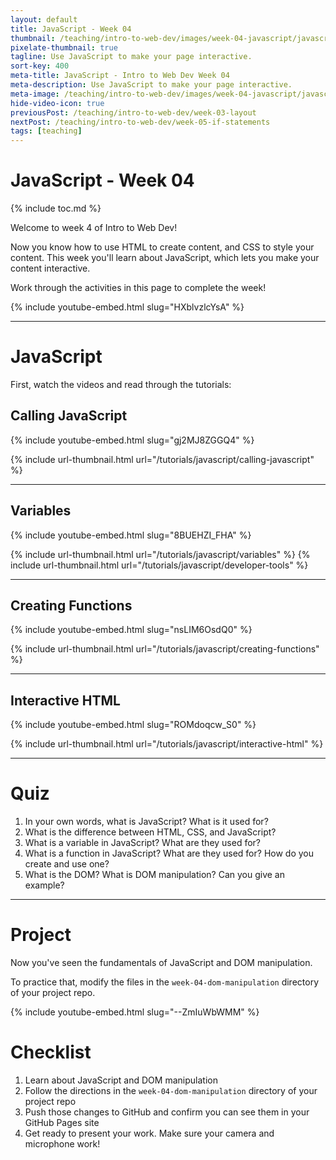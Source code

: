 ```yaml
---
layout: default
title: JavaScript - Week 04
thumbnail: /teaching/intro-to-web-dev/images/week-04-javascript/javascript-1.png
pixelate-thumbnail: true
tagline: Use JavaScript to make your page interactive.
sort-key: 400
meta-title: JavaScript - Intro to Web Dev Week 04
meta-description: Use JavaScript to make your page interactive.
meta-image: /teaching/intro-to-web-dev/images/week-04-javascript/javascript-1.png
hide-video-icon: true
previousPost: /teaching/intro-to-web-dev/week-03-layout
nextPost: /teaching/intro-to-web-dev/week-05-if-statements
tags: [teaching]
---
```


# JavaScript - Week 04

{% include toc.md %}

Welcome to week 4 of Intro to Web Dev!

Now you know how to use HTML to create content, and CSS to style your content. This week you'll learn about JavaScript, which lets you make your content interactive.

Work through the activities in this page to complete the week!

{% include youtube-embed.html slug="HXblvzlcYsA" %}

---

# JavaScript

First, watch the videos and read through the tutorials:

## Calling JavaScript

{% include youtube-embed.html slug="gj2MJ8ZGGQ4" %}

{% include url-thumbnail.html url="/tutorials/javascript/calling-javascript" %}

---

## Variables

{% include youtube-embed.html slug="8BUEHZI_FHA" %}

{% include url-thumbnail.html url="/tutorials/javascript/variables" %}
{% include url-thumbnail.html url="/tutorials/javascript/developer-tools" %}

---

## Creating Functions
{% include youtube-embed.html slug="nsLIM6OsdQ0" %}

{% include url-thumbnail.html url="/tutorials/javascript/creating-functions" %}

---

## Interactive HTML

{% include youtube-embed.html slug="ROMdoqcw_S0" %}

{% include url-thumbnail.html url="/tutorials/javascript/interactive-html" %}

---

# Quiz

1. In your own words, what is JavaScript? What is it used for?
2. What is the difference between HTML, CSS, and JavaScript?
3. What is a variable in JavaScript? What are they used for?
4. What is a function in JavaScript? What are they used for? How do you create and use one?
5. What is the DOM? What is DOM manipulation? Can you give an example?

---

# Project

Now you've seen the fundamentals of JavaScript and DOM manipulation.

To practice that, modify the files in the `week-04-dom-manipulation` directory of your project repo.

{% include youtube-embed.html slug="--ZmIuWbWMM" %}

# Checklist

1. Learn about JavaScript and DOM manipulation
2. Follow the directions in the `week-04-dom-manipulation` directory of your project repo
3. Push those changes to GitHub and confirm you can see them in your GitHub Pages site
4. Get ready to present your work. Make sure your camera and microphone work!
